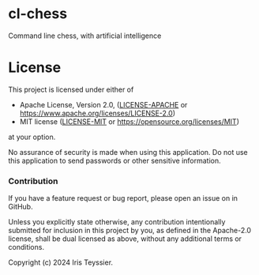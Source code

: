 # cl-chess
Command line chess, with artificial intelligence

# License

This project is licensed under either of

 * Apache License, Version 2.0, ([LICENSE-APACHE](LICENSE-APACHE) or
   https://www.apache.org/licenses/LICENSE-2.0)
 * MIT license ([LICENSE-MIT](LICENSE-MIT) or
   https://opensource.org/licenses/MIT)

at your option.

No assurance of security is made when using this application.
Do not use this application to send passwords or other sensitive
information.

### Contribution

If you have a feature request or bug report, please open an issue on in GitHub.

Unless you explicitly state otherwise, any contribution intentionally submitted
for inclusion in this project by you, as defined in the Apache-2.0 license,
shall be dual licensed as above, without any additional terms or conditions.

Copyright (c) 2024 Iris Teyssier.
